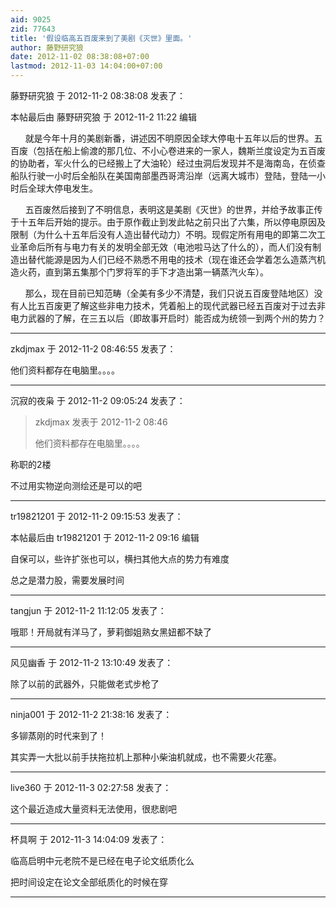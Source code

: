 ```yaml
---
aid: 9025
zid: 77643
title: '假设临高五百废来到了美剧《灭世》里面。'
author: 藤野研究狼
date: 2012-11-02 08:38:08+07:00
lastmod: 2012-11-03 14:04:00+07:00
---
```


藤野研究狼 于 2012-11-2 08:38:08 发表了：

本帖最后由 藤野研究狼 于 2012-11-2 11:22 编辑 

      就是今年十月的美剧新番，讲述因不明原因全球大停电十五年以后的世界。五百废（包括在船上偷渡的那几位、不小心卷进来的一家人，魏斯兰度设定为五百废的协助者，军火什么的已经搬上了大油轮）经过虫洞后发现并不是海南岛，在侦查船队行驶一小时后全船队在美国南部墨西哥湾沿岸（远离大城市）登陆，登陆一小时后全球大停电发生。

      五百废然后接到了不明信息，表明这是美剧《灭世》的世界，并给予故事正传于十五年后开始的提示。由于原作截止到发此帖之前只出了六集，所以停电原因及限制（为什么十五年后没有人造出替代动力）不明。现假定所有用电的即第二次工业革命后所有与电力有关的发明全部无效（电池啦马达了什么的），而人们没有制造出替代能源是因为人们已经不熟悉不用电的技术（现在谁还会学着怎么造蒸汽机造火药，直到第五集那个门罗将军的手下才造出第一辆蒸汽火车）。

      那么，现在目前已知范畴（全美有多少不清楚，我们只说五百废登陆地区）没有人比五百废更了解这些非电力技术，凭着船上的现代武器已经五百废对于过去非电力武器的了解，在三五以后（即故事开启时）能否成为统领一到两个州的势力？

---------

zkdjmax 于 2012-11-2 08:46:55 发表了：

他们资料都存在电脑里。。。。

---------

沉寂的夜枭 于 2012-11-2 09:05:24 发表了：

> zkdjmax 发表于 2012-11-2 08:46
> 
> 他们资料都存在电脑里。。。。



称职的2楼

不过用实物逆向测绘还是可以的吧

---------

tr19821201 于 2012-11-2 09:15:53 发表了：

本帖最后由 tr19821201 于 2012-11-2 09:16 编辑 

自保可以，些许扩张也可以，横扫其他大点的势力有难度

总之是潜力股，需要发展时间

---------

tangjun 于 2012-11-2 11:12:05 发表了：

哦耶！开局就有洋马了，萝莉御姐熟女黑妞都不缺了

---------

风见幽香 于 2012-11-2 13:10:49 发表了：

除了以前的武器外，只能做老式步枪了

---------

ninja001 于 2012-11-2 21:38:16 发表了：

多铆蒸刚的时代来到了！

其实弄一大批以前手扶拖拉机上那种小柴油机就成，也不需要火花塞。

---------

live360 于 2012-11-3 02:27:58 发表了：

这个最近造成大量资料无法使用，很悲剧吧

---------

杯具啊 于 2012-11-3 14:04:09 发表了：

临高启明中元老院不是已经在电子论文纸质化么

把时间设定在论文全部纸质化的时候在穿

---------

